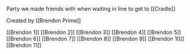 Party we made friends with when waiting in line to get to [[Cradle]]

Created by [[Brendon Prime]]



[[Brendon 1]]
[[Brendon 2]]
[[Brendon 3]]
[[Brendon 4]]
[[Brendon 5]]
[[Brendon 6]]
[[Brendon 7]]
[[Brendon 8]]
[[Brendon 9]]
[[Brendon 10]]
[[Brendon 11]]